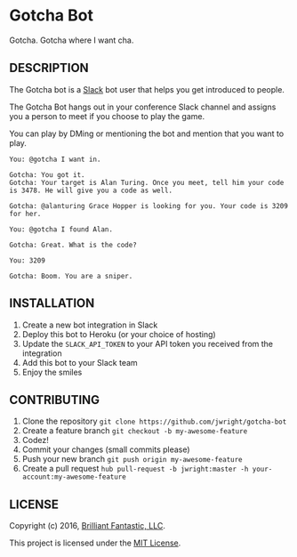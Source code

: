 Gotcha Bot
==========

Gotcha. Gotcha where I want cha.

## DESCRIPTION

The Gotcha bot is a [Slack](http://slack.com) bot user that helps you get introduced to people.

The Gotcha Bot hangs out in your conference Slack channel and assigns you a person to meet if you choose to play the game.

You can play by DMing or mentioning the bot and mention that you want to play.

```
You: @gotcha I want in.

Gotcha: You got it.
Gotcha: Your target is Alan Turing. Once you meet, tell him your code is 3478. He will give you a code as well.

Gotcha: @alanturing Grace Hopper is looking for you. Your code is 3209 for her.

You: @gotcha I found Alan.

Gotcha: Great. What is the code?

You: 3209

Gotcha: Boom. You are a sniper.
```

## INSTALLATION

1. Create a new bot integration in Slack
1. Deploy this bot to Heroku (or your choice of hosting)
1. Update the `SLACK_API_TOKEN` to your API token you received from the integration
1. Add this bot to your Slack team
1. Enjoy the smiles

## CONTRIBUTING

1. Clone the repository `git clone https://github.com/jwright/gotcha-bot`
1. Create a feature branch `git checkout -b my-awesome-feature`
1. Codez!
1. Commit your changes (small commits please)
1. Push your new branch `git push origin my-awesome-feature`
1. Create a pull request `hub pull-request -b jwright:master -h your-account:my-awesome-feature`

## LICENSE

Copyright (c) 2016, [Brilliant Fantastic, LLC](http://brilliantfantastic.com).

This project is licensed under the [MIT License](LICENSE.md).
